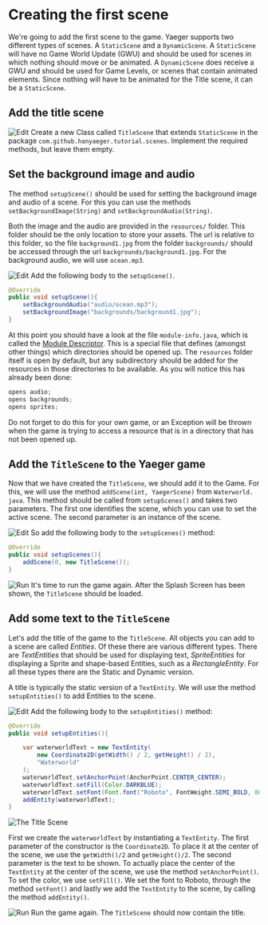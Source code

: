 # Creating the first scene

We're going to add the first scene to the game. Yaeger supports two different
types of scenes. A `StaticScene` and a `DynamicScene`. A `StaticScene` will have
no Game World Update (GWU) and should be used for scenes in which nothing 
should move or be animated. A `DynamicScene` does receive a GWU and should be
used for Game Levels, or scenes that contain animated elements. Since nothing
will have to be animated for the Title scene, it can be a `StaticScene`.

## Add the title scene

![Edit](images/edit.png) Create a new Class called `TitleScene` that
extends `StaticScene` in the package `com.github.hanyaeger.tutorial.scenes`.
Implement the required methods, but leave them empty.

## Set the background image and audio

The method `setupScene()` should be used for setting the background image and
audio of a scene. For this you can use the methods 
`setBackgroundImage(String)` and `setBackgroundAudio(String)`.

Both the image and the audio are provided in the `resources/` folder. This
folder should be the only location to store your assets. The url is relative to
this folder, so the file `background1.jpg` from the folder `backgrounds/` should
be accessed through the url `backgrounds/background1.jpg`. For the background
audio, we will use `ocean.mp3`.

![Edit](images/edit.png) Add the following body to the `setupScene()`.

```java
@Override
public void setupScene(){
    setBackgroundAudio("audio/ocean.mp3");
    setBackgroundImage("backgrounds/background1.jpg");
}
```

At this point you should have a look at the file `module-info.java`, which is
called the [Module Descriptor](https://www.oracle.com/nl/corporate/features/understanding-java-9-modules.html). 
This is a special file that defines (amongst other things) which directories 
should be opened up. The `resources` folder itself is open by default, but 
any subdirectory should be added for the resources in those directories to 
be available. As you will notice this has already been done:

```java 
opens audio; 
opens backgrounds; 
opens sprites;
```

Do not forget to do this for your own game, or an Exception will be thrown when
the game is trying to access a resource that is in a directory that has not been
opened up.

## Add the `TitleScene` to the Yaeger game

Now that we have created the `TitleScene`, we should add it to the Game. For 
this, we will use the method `addScene(int, YaegerScene)` from `Waterworld.
java`. This method should be called from `setupScenes()` and takes two 
parameters. The first one identifies the scene, which you can 
use to set the active scene. The second parameter is an instance of the scene.

![Edit](images/edit.png) So add the following body to the `setupScenes()`
method:

```java
@Override
public void setupScenes(){
    addScene(0, new TitleScene());
}
```

![Run](images/play.png) It's time to run the game again. After the Splash Screen
has been shown, the `TitleScene` should be loaded.

## Add some text to the `TitleScene`

Let's add the title of the game to the `TitleScene`. All objects you can add to
a scene are called *Entities*. Of these there are various different types. There
are *TextEntities* that should be used for displaying text, *SpriteEntities* 
for displaying a Sprite and shape-based Entities, such as a 
*RectangleEntity*. For all these types there are the Static and
Dynamic version.

A title is typically the static version of a `TextEntity`. We will use the
method `setupEntities()` to add Entities to the scene.

![Edit](images/edit.png) Add the following body to the `setupEntities()` method:

```java
@Override
public void setupEntities(){

    var waterworldText = new TextEntity(
        new Coordinate2D(getWidth() / 2, getHeight() / 2),
        "Waterworld"
    );
    waterworldText.setAnchorPoint(AnchorPoint.CENTER_CENTER);
    waterworldText.setFill(Color.DARKBLUE);
    waterworldText.setFont(Font.font("Roboto", FontWeight.SEMI_BOLD, 80));
    addEntity(waterworldText);
}
```

![The Title Scene](images/game/title-no-buttons.png)

First we create the `waterworldText` by instantiating a `TextEntity`. The first
parameter of the constructor is the `Coordinate2D`. To place it at the center of
the scene, we use the `getWidth()/2` and `getHeight()/2`. The second parameter
is the text to be shown. To actually place the center of the `TextEntity` at the
center of the scene, we use the method `setAnchorPoint()`. To set the color,
we use `setFill()`. We set the font to Roboto, through the
method `setFont()` and lastly we add the `TextEntity` to the scene, by 
calling the method `addEntity()`.

![Run](images/play.png) Run the game again. The `TitleScene` should now contain
the title.
